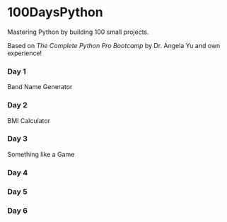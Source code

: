 # 100DaysPython

Mastering Python by building 100 small projects. 

Based on *The Complete Python Pro Bootcamp* by Dr. Angela Yu and own experience!

### Day 1
Band Name Generator

### Day 2
BMI Calculator

### Day 3
Something like a Game

### Day 4

### Day 5

### Day 6
